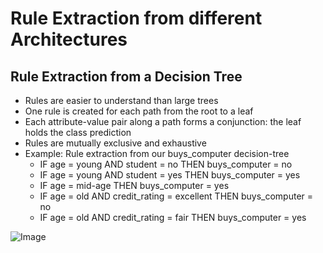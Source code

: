 # Rule Extraction from different Architectures

## Rule Extraction from a Decision Tree
- Rules are easier to understand than large trees
- One rule is created for each path from the root to a leaf
- Each attribute-value pair along a path forms a conjunction: the leaf holds the class prediction
- Rules are mutually exclusive and exhaustive
- Example: Rule extraction from our buys_computer decision-tree
  - IF age = young AND student = no THEN buys_computer = no
  - IF age = young AND student = yes THEN buys_computer = yes
  - IF age = mid-age THEN buys_computer = yes
  - IF age = old AND credit_rating = excellent THEN buys_computer = no
  - IF age = old AND credit_rating = fair THEN buys_computer = yes
  
![Image](http://slidewiki.org/slide/24191)
  
  
